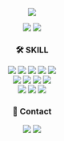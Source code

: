 <p align="center">
  <img src="https://capsule-render.vercel.app/api?type=slice&section=header&color=6667AB&text=Hi!%20I'm%20Heeju!&fontColor=f1f0ec&fontSize=40&height=120&rotate=8&fontAlign=70&fontAlignY=30" />
</p>

<p align="center">
  <img src="https://hits.seeyoufarm.com/api/count/incr/badge.svg?url=https%3A%2F%2Fgithub.com%2Fkimheejoo%2Fhit-counter&count_bg=%2379C83D&title_bg=%23555555&icon=waze.svg&icon_color=%23E7E7E7&title=hits&edge_flat=false"/>
  <img src="http://mazassumnida.wtf/api/mini/generate_badge?boj=h32j00" />
</p>

<h3 align="center">🛠 SKILL</h3>

<p align="center">
  <img src="https://img.shields.io/badge/Spring Boot-6DB33F?style=flat-square&logo=Spring Boot&logoColor=white"/>
  <img src="https://img.shields.io/badge/Spring-6DB33F?style=flat-square&logo=Spring&logoColor=white"/>
  <img src="https://img.shields.io/badge/Flask-000000?style=flat-square&logo=Flask&logoColor=white"/>
  <img src="https://img.shields.io/badge/Node.js-339933?style=flat-square&logo=Node.js&logoColor=white"/>
  <img src="https://img.shields.io/badge/Vue.js-35495E?style=flat-square&logo=vuedotjs&logoColor=white"/>
  <br>
  <img src="https://img.shields.io/badge/Java-007396.svg?style=flat-square&logo=Java&logoColor=white"/>
  <img src="https://img.shields.io/badge/Python-3776AB?style=flat-square&logo=Python&logoColor=white"/>
  <img src="https://img.shields.io/badge/C-A8B9CC?style=flat-square&logo=C&logoColor=white"/>
  <img src="https://img.shields.io/badge/JavaScript-F7DF1E?style=flat-square&logo=JavaScript&logoColor=white"/>
  <br>
  <img src="https://img.shields.io/badge/MySQL-4479A1?style=flat-square&logo=MySQL&logoColor=white"/>
  <img src="https://img.shields.io/badge/SQLite-003B57?style=flat-square&logo=SQLite&logoColor=white"/>
  <img src="https://img.shields.io/badge/Git-F05032?style=flat-square&logo=Git&logoColor=white"/>
</p>

<!--
<p>
  <img src="https://github-readme-stats.vercel.app/api?username=kimheejoo&theme=dark&show_icons=true"/>
</p>
-->

<h3 align="center">💬 Contact</h3>
<p align="center">
  <a href="https://h32j00.tistory.com/"><img src="http://img.shields.io/badge/-Tech%20blog-black?style=flat-square&logo=github&link=https://h32j00.tistory.com/"/></a>  
  <a href="mailto:h32j00@gmail.com"><img src="https://img.shields.io/badge/Gmail-d14836?style=flat-square&logo=Gmail&logoColor=white&link=mailto:h32j00@gmail.com"/></a>
</p>



<!--
**kimheejoo/kimheejoo** is a ✨ _special_ ✨ repository because its `README.md` (this file) appears on your GitHub profile.

Here are some ideas to get you started:

- 🔭 I’m currently working on ...
- 🌱 I’m currently learning ...
- 👯 I’m looking to collaborate on ...
- 🤔 I’m looking for help with ...
- 💬 Ask me about ...
- 📫 How to reach me: ...
- 😄 Pronouns: ...
- ⚡ Fun fact: ...
-->
